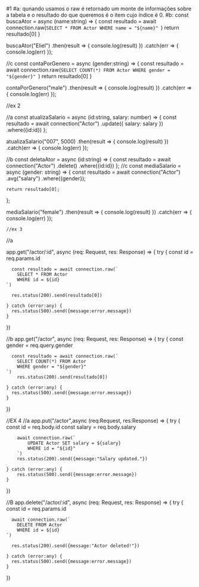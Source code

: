 #1
#a: qunando usamos o raw é retornado um monte de informações sobre a tabela e o resultado do que queremos é o item cujo índice é 0.
#b:
const buscaAtor = async (name:string) => {
    const resultado = await connection.raw(`
        SELECT * FROM Actor
        WHERE name = "${name}" 
    `)
    return resultado[0]
}

buscaAtor("Eliel")
	.then(result => {
		console.log(result)
	})
	.catch(err => {
		console.log(err)
	}); 
    
//c
const contaPorGenero = async (gender:string) => {
    const resultado = await connection.raw(`
        SELECT COUNT(*) FROM Actor
        WHERE gender = "${gender}" 
    `)
    return resultado[0]
}

contaPorGenero("male")
	.then(result => {
		console.log(result)
	})
	.catch(err => {
		console.log(err)
	});
    

//ex 2

//a
const atualizaSalario = async (id:string, salary: number) => {
    const resultado = await connection("Actor")
    .update({
        salary: salary
    })
    .where({id:id})
};

atualizaSalario("007", 5000)
	.then(result => {
		console.log(result)
	})
	.catch(err => {
		console.log(err)
	});

//b
const deletaAtor = async (id:string) => {
    const resultado = await connection("Actor")
    .delete()
    .where({id:id})
};
//c
const mediaSalario = async (gender: string) => {
    const resultado = await connection("Actor")
      .avg("salary")
      .where({gender});
  
    return resultado[0];
  };

  mediaSalario("female")
	.then(result => {
		console.log(result)
	})
	.catch(err => {
		console.log(err)
	});


    //ex 3
//a

app.get("/actor/:id", async (req: Request, res: Response) => {
    try {
      const id = req.params.id

      const resultado = await connection.raw(`
        SELECT * FROM Actor
        WHERE id = ${id}
    `)
  
      res.status(200).send(resultado[0])

    } catch (error:any) {
      res.status(500).send({message:error.message})
    }
})

//b
app.get("/actor", async (req: Request, res: Response) => {
    try {
      const gender = req.query.gender

      const resultado = await connection.raw(`
        SELECT COUNT(*) FROM Actor
        WHERE gender = "${gender}"
    `)
        res.status(200).send(resultado[0])

    } catch (error:any) {
      res.status(500).send({message:error.message})
    }
})

//EX 4
//a
app.put("/actor",async (req:Request, res:Response) => {
    try {
        const id = req.body.id
        const salary = req.body.salary

        await connection.raw(`
            UPDATE Actor SET salary = ${salary}
            WHERE id = "${id}"        
        `)
        res.status(200).send({message:"Salary updated."})
        
    } catch (error:any) {
        res.status(500).send({message:error.message})
    }
    
})

//B
app.delete("/actor/:id", async (req: Request, res: Response) => {
    try {
      const id = req.params.id

      await connection.raw(`
        DELETE FROM Actor
        WHERE id = ${id}
    `)
  
      res.status(200).send({message:"Actor deleted!"})

    } catch (error:any) {
      res.status(500).send({message:error.message})
    }
})
    